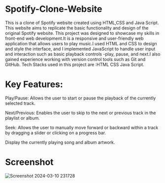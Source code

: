 # Spotify-Clone-Website
This is a clone of Spotify website created using HTML,CSS and Java Script. This website aims to replicate the basic functionality  and design of  the original  Spotify website.
This project was designed to showcase my skills in front-end web development.It is a responsive and user-friendly web application that allows users to play music.I used HTML and CSS to design and style the interface, and I implemented JavaScript to handle user input and interaction such as basic playback controls -play, pause, and next.I also gained experience working with version control tools such as Git and GitHub.
Tech Stacks used in this project are :HTML CSS Java Script.

 # Key Features:
Play/Pause: Allows the user to start or pause the playback of the currently selected track.

Next/Previous: Enables the user to skip to the next or previous track in the playlist or album.

Seek: Allows the user to manually move forward or backward within a track by dragging a slider or clicking on a progress bar.

Display the currently playing song and album artwork.


 # Screenshot 
 
 ![Screenshot 2024-03-10 231728](https://github.com/shrey-111/Spotify-Clone-Website/assets/123317004/a0d65715-89fd-406d-b3d4-620c0f8333f1)



